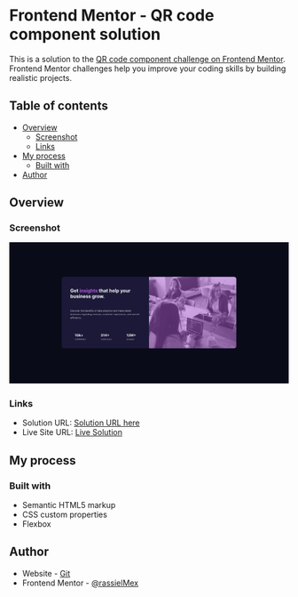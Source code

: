 # Frontend Mentor - QR code component solution

This is a solution to the [QR code component challenge on Frontend Mentor](https://www.frontendmentor.io/challenges/qr-code-component-iux_sIO_H). Frontend Mentor challenges help you improve your coding skills by building realistic projects.

## Table of contents

- [Overview](#overview)
  - [Screenshot](#screenshot)
  - [Links](#links)
- [My process](#my-process)
  - [Built with](#built-with)
- [Author](#author)

## Overview

### Screenshot

![](./images/screenshot.png)

### Links

- Solution URL: [Solution URL here](https://your-solution-url.com)
- Live Site URL: [Live Solution](https://rassielmex.github.io/cardPreview/)

## My process

### Built with

- Semantic HTML5 markup
- CSS custom properties
- Flexbox

## Author

- Website - [Git](https://github.com/RassielMex)
- Frontend Mentor - [@rassielMex](https://www.frontendmentor.io/profile/RassielMex)
